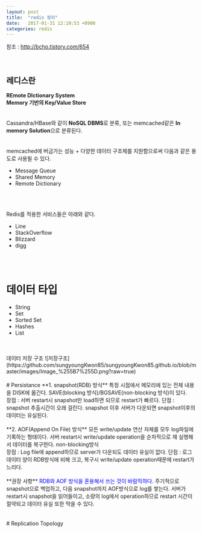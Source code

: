 ```yaml
---
layout: post
title:  "redis 정리"
date:   2017-01-31 12:10:53 +0900
categories: redis
---
```


참조 : http://bcho.tistory.com/654  
<br>
<br>

## 레디스란

**REmote DIctionary System**  
**Memory 기반의 Key/Value Store**  
<br>
<br>
Cassandra/HBase와 같이 **NoSQL DBMS**로 분류, 또는 memcached같은 **In memory Solution**으로 분류된다.  
<br>
<br>
memcached에 버금가는 성능 + 다양한 데이터 구조체를 지원함으로써 다음과 같은 용도로 사용될 수 있다.
* Message Queue
* Shared Memory
* Remote Dictionary
<br>
<br>

Redis를 적용한 서비스들은 아래와 같다.
* Line
* StackOverflow
* Blizzard
* digg
<br>
<br>

# 데이터 타입
* String
* Set
* Sorted Set
* Hashes
* List

<br>
<br>
데이터 저장 구조  
![저장구조](https://github.com/sungyoungKwon85/sungyoungKwon85.github.io/blob/master/images/Image_%255B7%255D.png?raw=true)  

<br>
<br>
# Persistance
**1. snapshot(RDB) 방식**  
특정 시점에서 메모리에 있는 전체 내용을 DISK에 옮긴다.  
SAVE(blocking 방식)/BGSAVE(non-blocking 방식)이 있다.  
<br>
장점 : 서버 restart시 snapshot만 load하면 되므로 restart가 빠르다.  
단점 : snapshot 추출시간이 오래 걸린다. snapshot 이후 서버가 다운되면 snapshot이후의 데이터는 유실된다.  
<br>
<br>
**2. AOF(Append On File) 방식**  
모든 write/update 연산 자체를 모두 log파일에 기록하는 형태이다.  
서버 restart시 write/update operation을 순차적으로 재 실행해서 데이터를 복구한다.  
non-blocking방식  
<br>
장점 : Log file에 append하므로 server가 다운되도 데이터 유실이 없다.  
단점 : 로그 데이터 양이 RDB방식에 비해 크고, 복구시 write/update operation때문에 restart가 느리다.  
<br>
<br>
**권장 사항**  
<span style="color:blue">RDB와 AOF 방식을 혼용해서 쓰는 것이 바람직하다.</span>  
주기적으로 snapshot으로 백업하고, 다음 snapshot까지 AOF방식으로 log를 쌓는다.  
서버가 restart시 snapshot을 읽어들이고, 소량의 log에서 operation하므로 restart 시간이 절약되고 데이터 유실 또한 막을 수 있다.  
<br>
<br>

<br>
# Replication Topology
